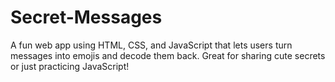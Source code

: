 # Secret-Messages
A fun web app using HTML, CSS, and JavaScript that lets users turn messages into emojis and decode them back. Great for sharing cute secrets or just practicing JavaScript! 
